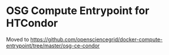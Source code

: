 OSG Compute Entrypoint for HTCondor
===================================

Moved to https://github.com/opensciencegrid/docker-compute-entrypoint/tree/master/osg-ce-condor
